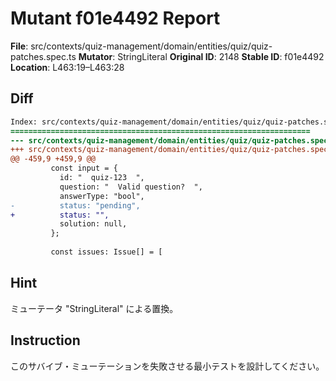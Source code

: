 # Mutant f01e4492 Report

**File**: src/contexts/quiz-management/domain/entities/quiz/quiz-patches.spec.ts
**Mutator**: StringLiteral
**Original ID**: 2148
**Stable ID**: f01e4492
**Location**: L463:19–L463:28

## Diff

```diff
Index: src/contexts/quiz-management/domain/entities/quiz/quiz-patches.spec.ts
===================================================================
--- src/contexts/quiz-management/domain/entities/quiz/quiz-patches.spec.ts	original
+++ src/contexts/quiz-management/domain/entities/quiz/quiz-patches.spec.ts	mutated #2148
@@ -459,9 +459,9 @@
         const input = {
           id: "  quiz-123  ",
           question: "  Valid question?  ",
           answerType: "bool",
-          status: "pending",
+          status: "",
           solution: null,
         };
 
         const issues: Issue[] = [
```

## Hint

ミューテータ "StringLiteral" による置換。

## Instruction

このサバイブ・ミューテーションを失敗させる最小テストを設計してください。
